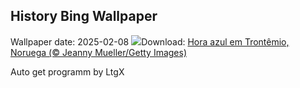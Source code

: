 ## History Bing Wallpaper
Wallpaper date: 2025-02-08
![](https://www.bing.com/th?id=OHR.BlueNorway_PT-BR1972445946_UHD.jpg&w=1000)Download: [Hora azul em Trontêmio, Noruega (© Jeanny Mueller/Getty Images)](https://www.bing.com/th?id=OHR.BlueNorway_PT-BR1972445946_UHD.jpg)

Auto get programm by LtgX
